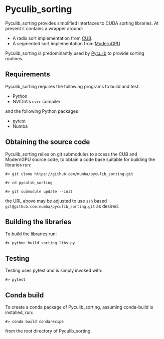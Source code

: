 # Pyculib\_sorting

Pyculib\_sorting provides simplified interfaces to CUDA sorting libraries.
At present it contains a wrapper around:

 * A radix sort implementation from [CUB](http://nvlabs.github.com/cub).
 * A segmented sort implementation from
   [ModernGPU](http://nvlabs.github.io/moderngpu)

Pyculib\_sorting is predominantly used by [Pyculib](https://github.com/numba/pyculib) to provide
sorting routines.


## Requirements
Pyculib\_sorting requires the following programs to build and test:
 * Python
 * NVIDIA's `nvcc` compiler

and the following Python packages
 * pytest
 * Numba


## Obtaining the source code
Pyculib\_sorting relies on git submodules to access the CUB and ModernGPU source code,
to obtain a code base suitable for building the libraries run:

```
#> git clone https://github.com/numba/pyculib_sorting.git

#> cd pyculib_sorting

#> git submodule update --init
```

the URL above may be adjusted to use `ssh` based
`git@github.com:numba/pyculib_sorting.git` as desired.


## Building the libraries

To build the libraries run:
```
#> python build_sorting_libs.py
```


## Testing

Testing uses pytest and is simply invoked with:
```
#> pytest
```


## Conda build

To create a conda package of Pyculib\_sorting, assuming conda-build is
installed, run:

```
#> conda build condarecipe
```

from the root directory of Pyculib\_sorting.


